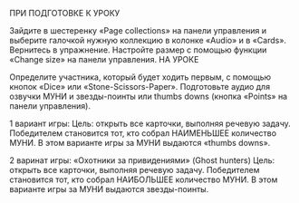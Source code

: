 ПРИ ПОДГОТОВКЕ К УРОКУ

Зайдите в шестеренку «Page collections» на панели управления и выберите галочкой нужную коллекцию в колонке «Audio» и в «Cards». Вернитесь в упражнение. Настройте размер с помощью функции «Change size» на панели управления. 
НА УРОКЕ

Определите участника, который будет ходить первым, с помощью кнопок «Dice» или «Stone-Scissors-Paper». Подготовьте аудио для озвучки МУНИ и звезды-поинты или thumbs downs (кнопка «Points» на панели управления).

1 вариант игры:
Цель: открыть все карточки, выполняя речевую задачу. Победителем становится тот, кто собрал НАИМЕНЬШЕЕ количество МУНИ. В этом варианте игры за МУНИ выдаются «thumbs downs».

2 варинат игры:
«Охотники за привидениями» (Ghost hunters)
Цель: открыть все карточки, выполняя речевую задачу. Победителем становится тот, кто собрал НАИБОЛЬШЕЕ количество МУНИ. В этом варианте игры за МУНИ выдаются звезды-поинты.
